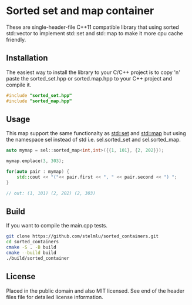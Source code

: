 Sorted set and map container
============================

These are single-header-file C++11 compatible library that using sorted std::vector to implement std::set and std::map to make it more cpu cache friendly.

Installation
------------

The easiest way to install the library to your C/C++ project is to copy 'n' paste the sorted_set.hpp or sorted.map.hpp to your C++ project and compile it.

```c++
#include "sorted_set.hpp"
#include "sorted_map.hpp"
```

Usage
-----

This map support the same functionalty as [std::set](https://en.cppreference.com/w/cpp/container/set) and [std::map](https://en.cppreference.com/w/cpp/container/map) but using the namespace sel instead of std i.e. sel.sorted_set and sel.sorted_map.

```c++
auto mymap = sel::sorted_map<int,int>({{1, 101}, {2, 202}});

mymap.emplace(3, 303);

for(auto pair : mymap) {
    std::cout << "("<< pair.first << ", " << pair.second << ") ";
}

// out: (1, 101) (2, 202) (2, 303)
```

Build
-----

If you want to compile the main.cpp tests.

```bash
git clone https://github.com/stelmlu/sorted_containers.git
cd sorted_containers
cmake -S . -B build
cmake --build build
./build/sorted_container
```

License
-------

Placed in the public domain and also MIT licensed. See end of the header files file for detailed license information.
